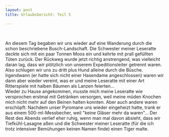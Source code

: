 ```yaml
---
layout: post
title: Urlaubsbericht: Teil 5

---
```


 

An diesem Tag begaben wir uns wieder auf eine Wanderung durch die schon beschriebene Busch-Landschaft. Die Schwester meiner Leseratte deckte sich mit ein paar Tonnen Moos ein und kehrte mit prall gefüllten Tüten zurück. Der Rückweg wurde jetzt richtig anstrengend, was vielleicht daran lag, dass wir plötzlich von unserem Expeditionsleiter getrennt waren. Also schlugen wir uns zu dritt plus Hund alleine durch die Büsche. Irgendwann (er hatte sich nicht einer Hasendame angeschlossen) waren wir dann aber wieder vereint, was er und meine Leseratte mit einer Art Ritterspiele mit halben Bäumen als Lanzen feierten...  
Wieder zu Hause angekommen, musste mich meine Leseratte wie versprochen erstmal mit Getränken versorgen, weil meine müden Knochen mich nicht mehr auf den Beinen halten konnten. Aber auch andere waren erschöpft: Nachdem unser Pyromane uns wieder eingeheizt hatte, trank er aus einem 500-ml-Messbecher, weil "keine Gläser mehr da waren"... Der Rest des Abends verlief eher ruhig, wenn man mal davon absieht, dass wir Tiefkühl-Lasagne aßen und die Schwester meiner Leseratte (für die ich trotz intensiver Bemühungen keinen Namen finde) einen Tiger malte.
